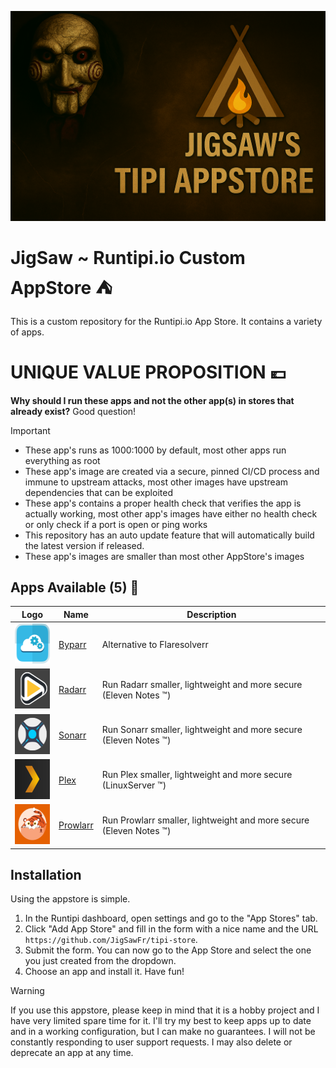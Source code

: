 ![banner](store.png?raw=true)

# JigSaw ~ Runtipi.io Custom AppStore ⛺


This is a custom repository for the Runtipi.io App Store.
It contains a variety of apps.

# UNIQUE VALUE PROPOSITION 💶
**Why should I run these apps and not the other app(s) in stores that already exist?** Good question!

> [!IMPORTANT]
>* These app's runs as 1000:1000 by default, most other apps run everything as root
>* These app's image are created via a secure, pinned CI/CD process and immune to upstream attacks, most other images have upstream dependencies that can be exploited
>* These app's contains a proper health check that verifies the app is actually working, most other app's images have either no health check or only check if a port is open or ping works
>* This repository has an auto update feature that will automatically build the latest version if released.
>* These app's images are smaller than most other AppStore's images


## Apps Available (5) 🏁

| Logo                                                                     | Name                                                         | Description                                  |
| :----------------------------------------------------------------------: | ------------------------------------------------------------ | -------------------------------------------- |
| <img src="apps/byparr/metadata/logo.jpg" width="64" height="64">       | [Byparr](https://github.com/ThePhaseless/Byparr)           | Alternative to Flaresolverr
| <img src="apps/radarr/metadata/logo.jpg" width="64" height="64">       | [Radarr](https://github.com/Radarr/Radarr)           | Run Radarr smaller, lightweight and more secure (Eleven Notes ™️)      |
| <img src="apps/sonarr/metadata/logo.jpg" width="64" height="64">       | [Sonarr](https://github.com/Sonarr/Sonarr)           | Run Sonarr smaller, lightweight and more secure (Eleven Notes ™️)      |
| <img src="apps/plex/metadata/logo.jpg" width="64" height="64">       | [Plex](https://github.com/linuxserver/docker-plex)           | Run Plex smaller, lightweight and more secure (LinuxServer ™️)   
| <img src="apps/prowlarr/metadata/logo.jpg" width="64" height="64">       | [Prowlarr](https://github.com/Prowlarr/Prowlarr)           | Run Prowlarr smaller, lightweight and more secure (Eleven Notes ™️)      |   |

## Installation

Using the appstore is simple.

1. In the Runtipi dashboard, open settings and go to the "App Stores" tab.
2. Click "Add App Store" and fill in the form with a nice name and the URL `https://github.com/JigSawFr/tipi-store`.
3. Submit the form. You can now go to the App Store and select the one you just created from the dropdown.
4. Choose an app and install it. Have fun!

> [!WARNING]
> If you use this appstore, please keep in mind that it is a hobby project and I have very limited spare time for it. I'll try my best to keep apps up to date and in a working configuration, but I can make no guarantees. I will not be constantly responding to user support requests. I may also delete or deprecate an app at any time.